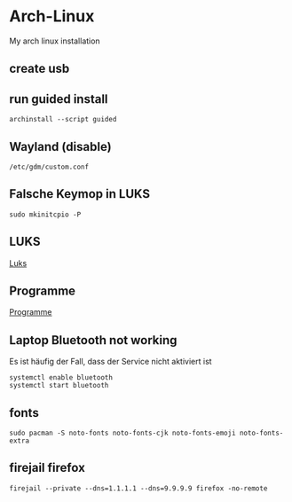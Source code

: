 # Arch-Linux
 My arch linux installation

## create usb

## run guided install

````
archinstall --script guided
````

## Wayland (disable)
````
/etc/gdm/custom.conf 
````

## Falsche Keymop in LUKS
````
sudo mkinitcpio -P
````
## LUKS

[Luks](./Luks.md)

## Programme

[Programme](./Programme.md)

## Laptop Bluetooth not working

Es ist häufig der Fall, dass der Service nicht aktiviert ist

````
systemctl enable bluetooth
systemctl start bluetooth
````

## fonts
````
sudo pacman -S noto-fonts noto-fonts-cjk noto-fonts-emoji noto-fonts-extra
````

## firejail firefox
````
firejail --private --dns=1.1.1.1 --dns=9.9.9.9 firefox -no-remote
````
